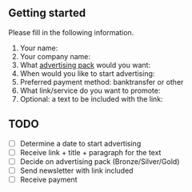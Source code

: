 ## Getting started

Please fill in the following information.

1. Your name:
2. Your company name:
3. What [advertising pack](https://github.com/mattiasgeniar/CronWeekly.com) would you want:
4. When would you like to start advertising:
5. Preferred payment method: banktransfer or other
6. What link/service do you want to promote:
7. Optional: a text to be included with the link:


## TODO
- [ ] Determine a date to start advertising
- [ ] Receive link + title + paragraph for the text
- [ ] Decide on advertising pack (Bronze/Silver/Gold)
- [ ] Send newsletter with link included
- [ ] Receive payment
